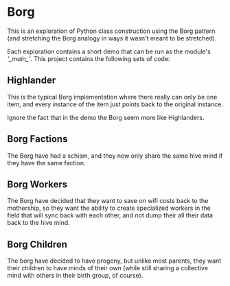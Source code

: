 # Borg

This is an exploration of Python class construction using the Borg 
pattern (and stretching the Borg analogy in ways it wasn't meant to be 
stretched).

Each exploration contains a short demo that can be run as the module's
*'\__main\__'*. This project contains the following sets of code:

## Highlander

This is the typical Borg implementation where there really can only be
one item, and every instance of the item just points back to the
original instance.

Ignore the fact that in the demo the Borg seem more like Highlanders.

## Borg Factions

The Borg have had a schism, and they now only share the same hive mind
if they have the same faction.

## Borg Workers

The Borg have decided that they want to save on wifi costs back to the
mothership, so they want the ability to create specialized workers in 
the field that will sync back with each other, and not dump their all
their data back to the hive mind.

## Borg Children

The borg have decided to have progeny, but unlike most parents, they
want their children to have minds of their own (while still sharing a
collective mind with others in their birth group, of course).
